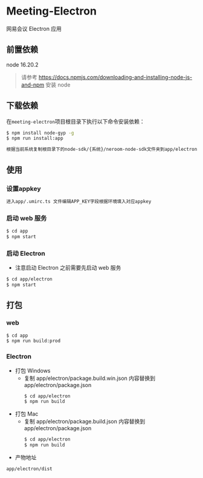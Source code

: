 # Meeting-Electron

网易会议 Electron 应用

## 前置依赖
node 16.20.2
> 请参考 https://docs.npmjs.com/downloading-and-installing-node-js-and-npm 安装 node

## 下载依赖

在`meeting-electron`项目根目录下执行以下命令安装依赖：

```bash
$ npm install node-gyp -g
$ npm run install:app
```

```html
根据当前系统复制根目录下的node-sdk/{系统}/neroom-node-sdk文件夹到app/electron/node_modules下
```

## 使用

### 设置appkey
```html
进入app/.umirc.ts 文件编辑APP_KEY字段根据环境填入对应appkey
```

### 启动 web 服务

```bash
$ cd app
$ npm start
```

### 启动 Electron

- 注意启动 Electron 之前需要先启动 web 服务

```bash
$ cd app/electron
$ npm start
```

## 打包

### web

```bash
$ cd app
$ npm run build:prod
```

### Electron

- 打包 Windows
  - 复制 app/electron/package.build.win.json 内容替换到 app/electron/package.json
    ```bash
    $ cd app/electron
    $ npm run build
    ```
- 打包 Mac
  - 复制 app/electron/package.build.json 内容替换到 app/electron/package.json
    ```bash
    $ cd app/electron
    $ npm run build
    ```
- 产物地址
```html
app/electron/dist
```
